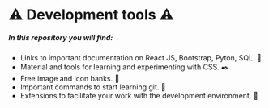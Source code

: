 # :warning: Development tools :warning:

##### In this repository you will find:
- Links to important documentation on React JS, Bootstrap, Pyton, SQL. :space_invader:
- Material and tools for learning and experimenting with CSS. :black_nib:
- Free image and icon banks. :crystal_ball:
- Important commands to start learning git. :penguin:
- Extensions to facilitate your work with the development environment. :blue_book:
